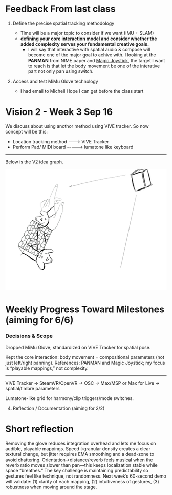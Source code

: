 # Feedback From last class

1. Define the precise spatial tracking methodology
    - Time will be a major topic to consider if we want (IMU + SLAM)
    - **defining your core interaction model and consider whether the added complexity serves your fundamental creative goals.**
        - I will say that interactive with spatial audio & compose will become one of the major goal to achive with. I looking at the **PANMAN** from NIME paper and [Magic Joystick](https://www.platane.us/index.php/en/products/daw-controller/js?format=html),
        the target I want to reach is that let the body movement be one of the interative part not only pan using switch.

    
2. Access and test MiMu Glove technology 
    - I had email to Michell Hope I can get before the class start

# Vision 2 - Week 3 Sep 16

We discuss about using anothor method using VIVE tracker.
So now concept will be this:

- Location tracking method ---> VIVE Tracker
- Perform Pad/ MIDI board -----> lumatone like keyboard

___ 

Below is the V2 idea graph.

![V2 idea](V2.png)

# Weekly Progress Toward Milestones (aiming for 6/6)

### Decisions & Scope

Dropped MiMu Glove; standardized on VIVE Tracker for spatial pose.

Kept the core interaction: body movement = compositional parameters (not just left/right panning). References: PANMAN and Magic Joystick; my focus is “playable mappings,” not complexity.
___

VIVE Tracker → SteamVR/OpenVR → OSC → Max/MSP or Max for Live → spatial/timbre parameters

Lumatone-like grid for harmony/clip triggers/mode switches.

4) Reflection / Documentation (aiming for 2/2)

# Short reflection

Removing the glove reduces integration overhead and lets me focus on audible, playable mappings. Speed→granular density creates a clear textural change, but jitter requires EMA smoothing and a dead-zone to avoid chattering. Orientation→distance/reverb feels musical when the reverb ratio moves slower than pan—this keeps localization stable while space “breathes.” The key challenge is maintaining predictability so gestures feel like technique, not randomness. Next week’s 60-second demo will validate: (1) clarity of each mapping, (2) intuitiveness of gestures, (3) robustness when moving around the stage.

